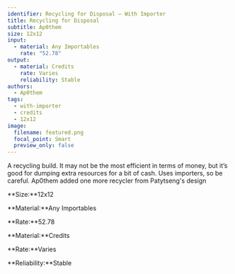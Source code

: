 ```yaml
---
identifier: Recycling for Disposal – With Importer
title: Recycling for Disposal
subtitle: Ap0them
size: 12x12
input:
  - material: Any Importables
    rate: "52.78"
output:
  - material: Credits
    rate: Varies
    reliability: Stable
authors:
  - Ap0them
tags:
  - with-importer
  - credits
  - 12x12
image:
  filename: featured.png
  focal_point: Smart
  preview_only: false
---
```

A recycling build. It may not be the most efficient in terms of money, but it’s good for dumping extra resources for a bit of cash. Uses importers, so be careful. Ap0them added one more recycler from Patytseng's design

**Size:**12x12

**Material:**Any Importables

**Rate:**52.78

**Material:**Credits

**Rate:**Varies

**Reliability:**Stable